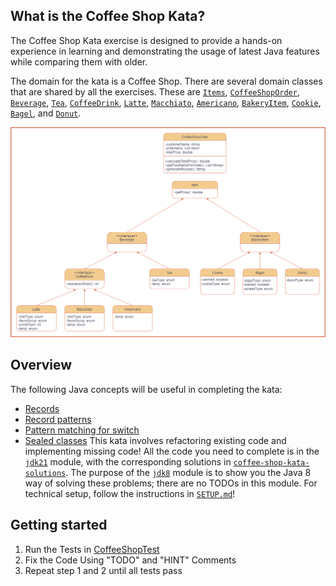 ## What is the Coffee Shop Kata? ##

The Coffee Shop Kata exercise is designed to provide a hands-on experience in learning and demonstrating the usage of latest
Java features while comparing them with older.

The domain for the kata is a Coffee Shop. There are several domain
classes that are shared by all the exercises. These are
[`Items`](jdk8/src/main/java/bnymellon/codekatas/coffeeshopkata/Item.java),
[`CoffeeShopOrder`](jdk8/src/main/java/bnymellon/codekatas/coffeeshopkata/CoffeeShopOrder.java),
[`Beverage`](jdk8/src/main/java/bnymellon/codekatas/coffeeshopkata/beverage/Beverage.java),
[`Tea`](jdk8/src/main/java/bnymellon/codekatas/coffeeshopkata/beverage/Tea.java),
[`CoffeeDrink`](jdk8/src/main/java/bnymellon/codekatas/coffeeshopkata/beverage/CoffeeDrink.java),
[`Latte`](jdk8/src/main/java/bnymellon/codekatas/coffeeshopkata/beverage/Latte.java),
[`Macchiato`](jdk8/src/main/java/bnymellon/codekatas/coffeeshopkata/beverage/Macchiato.java),
[`Americano`](jdk8/src/main/java/bnymellon/codekatas/coffeeshopkata/beverage/Americano.java),
[`BakeryItem`](jdk8/src/main/java/bnymellon/codekatas/coffeeshopkata/food/BakeryItem.java),
[`Cookie`](jdk8/src/main/java/bnymellon/codekatas/coffeeshopkata/food/Cookie.java),
[`Bagel`](jdk8/src/main/java/bnymellon/codekatas/coffeeshopkata/food/Bagel.java), and
[`Donut`](jdk8/src/main/java/bnymellon/codekatas/coffeeshopkata/food/Donut.java).

![Diagram](CoffeeShopDomain.png)

## Overview ##
The following Java concepts will be useful in completing the kata:
* [Records](https://openjdk.org/jeps/395)
* [Record patterns](https://openjdk.org/jeps/440)
* [Pattern matching for switch](https://openjdk.org/jeps/441)
* [Sealed classes](https://openjdk.org/jeps/409)
This kata involves refactoring existing code and implementing missing code! All the code you need to complete is in
the [`jdk21`](./jdk21) module, with the corresponding solutions
in [`coffee-shop-kata-solutions`](../coffee-shop-kata-solutions). The
purpose of the [`jdk8`](./jdk8) module is to show you the Java 8 way of solving these
problems; there are no TODOs in this module. For technical setup, follow the instructions in [`SETUP.md`](./SETUP.md)!

## Getting started ##

1. Run the Tests in [CoffeeShopTest](jdk21/src/test/java/bnymellon/codekatas/coffeeshopkata/CoffeeShopTest.java)
2. Fix the Code Using "TODO" and "HINT" Comments
3. Repeat step 1 and 2 until all tests pass